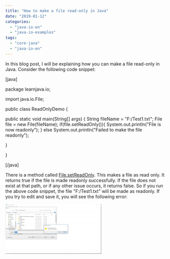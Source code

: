 ```yaml
---
title: "How to make a file read-only in Java"
date: "2019-01-12"
categories: 
  - "java-io-en"
  - "java-io-examples"
tags: 
  - "core-java"
  - "java-io-en"
---
```


In this blog post, I will be explaining how you can make a file read-only in Java. Consider the following code snippet:

\[java\]

package learnjava.io;

import java.io.File;

public class ReadOnlyDemo {

public static void main(String\[\] args) { String fileName = "F:/Test1.txt"; File file = new File(fileName); if(file.setReadOnly()){ System.out.println("File is now readonly"); } else System.out.println("Failed to make the file readonly");

}

}

\[/java\]

There is a method called [File.setReadOnly](https://docs.oracle.com/javase/8/docs/api/java/io/File.html#setReadOnly--). This makes a file as read only. It returns true if the file is made readonly successfully. If the file does not exist at that path, or if any other issue occurs, it returns false. So if you run the above code snippet, the file "F:/Test1.txt" will be made as readonly. If you try to edit and save it, you will see the following error:

[![](images/file-readonly-300x156.png)](http://learnjava.co.in/wp-content/uploads/2019/01/file-readonly.png)
